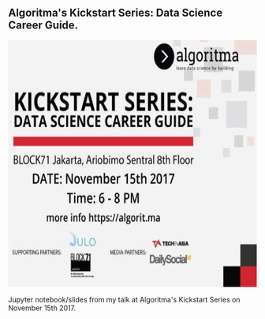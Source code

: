 ## Algoritma's Kickstart Series: Data Science Career Guide.



<img src="images/kickstart.png" alt="Drawing" width="800" height="500"/>





Jupyter notebook/slides from my talk at Algoritma's Kickstart Series on November 15th 2017.

